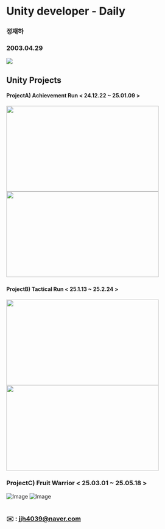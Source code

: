# **Unity developer - Daily**

### **정재하**
### **2003.04.29**
<img src="https://img.shields.io/badge/unity-ffffff?style=for-the-badge&logo=unity&logoColor=black">

## Unity Projects

#### **ProjectA) Achievement Run < 24.12.22 ~ 25.01.09 >**
<img src=https://github.com/user-attachments/assets/0d00eeae-8f97-4cce-9d47-a6e45272ae94 width="400" height="225"/>
<img src=https://github.com/user-attachments/assets/7113e1e6-136a-402c-84ad-11e6b81a60a2 width="400" height="225"/>

###
#### **ProjectB) Tactical Run < 25.1.13 ~ 25.2.24 >**
<img src=https://github.com/user-attachments/assets/163fac54-55ec-424d-b734-763d42381670 width="400" height="225"/>
<img src=https://github.com/user-attachments/assets/a365bd57-d140-4bc0-967b-b9eac05d7a17 width="400" height="225"/>

###
### **ProjectC) Fruit Warrior < 25.03.01 ~ 25.05.18 >**
![Image](https://github.com/user-attachments/assets/a8ba86b6-e2a5-4bd1-9229-951089f4b0f9) 
![Image](https://github.com/user-attachments/assets/99c7b09c-7cb9-43f9-b3c1-25ea6512350d)

#

### ✉️ : jjh4039@naver.com 
